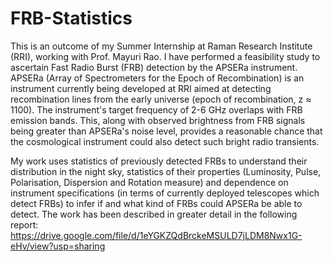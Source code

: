 # FRB-Statistics

This is an outcome of my Summer Internship at Raman Research Institute (RRI), working with Prof. Mayuri Rao. I have performed a feasibility study to ascertain Fast Radio Burst (FRB) detection by the APSERa instrument. 
APSERa (Array of Spectrometers for the Epoch of Recombination) is an instrument currently being developed at RRI aimed at detecting recombination lines from the early universe (epoch of recombination, z ≈ 1100). The instrument's target frequency of 2-6 GHz overlaps with FRB emission bands. This, along with observed brightness from FRB signals being greater than APSERa's noise level, provides a reasonable chance that the cosmological instrument could also detect such bright radio transients.     

My work uses statistics of previously detected FRBs to understand their distribution in the night sky, statistics of their properties (Luminosity, Pulse, Polarisation, Dispersion and Rotation measure) and dependence on instrument specifications (in terms of currently deployed telescopes which detect FRBs) to infer if and what kind of FRBs could APSERa be able to detect. The work has been described in greater detail in the following report: https://drive.google.com/file/d/1eYGKZQdBrckeMSULD7jLDM8Nwx1G-eHv/view?usp=sharing


